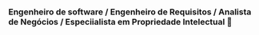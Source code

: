 ### Engenheiro de software / Engenheiro de Requisitos / Analista de Negócios / Especiialista em Propriedade Intelectual 👋

<!--
**engjoaobosco/engjoaobosco** is a ✨ _special_ ✨ repository because its `README.md` (this file) appears on your GitHub profile.

Here are some ideas to get you started:

- 🔭 Aualmente trabalho com Python
- 🌱 Estudando Propriedade Intelectual, Marcas e Patentes
- 😄 Pronouns: ele/dele
-->
